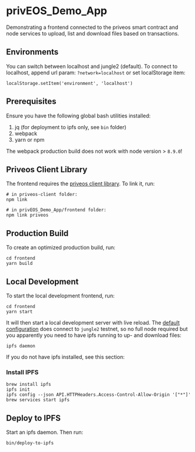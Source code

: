 # privEOS_Demo_App

Demonstrating a frontend connected to the priveos smart contract and node services to upload, list and download files based on transactions.

## Environments

You can switch between localhost and jungle2 (default). To connect to localhost, append url param: `?network=localhost` or set localStorage item:

```
localStorage.setItem('environment', 'localhost')
```

## Prerequisites

Ensure you have the following global bash utilities installed:

1. jq (for deployment to ipfs only, see `bin` folder)
1. webpack
1. yarn or npm

The webpack production build does not work with node version > `8.9.0`!

## Priveos Client Library

The frontend requires the [priveos client library](https://github.com/rawrat/priveos-client). To link it, run:

```
# in priveos-client folder:
npm link

# in privEOS_Demo_App/frontend folder:
npm link priveos
```

## Production Build

To create an optimized production build, run:

```
cd frontend
yarn build
```

## Local Development

To start the local development frontend, run:

```
cd frontend
yarn start
```

It will then start a local development server with live reload. The [default configuration](./frontend/src/config.js) does connect to `jungle2` testnet, so no full node required but you apparently you need to have ipfs running to up- and download files:

```
ipfs daemon
```

If you do not have ipfs installed, see this section:

### Install IPFS

```
brew install ipfs
ipfs init
ipfs config --json API.HTTPHeaders.Access-Control-Allow-Origin '["*"]'
brew services start ipfs
```

## Deploy to IPFS

Start an ipfs daemon. Then run:

```
bin/deploy-to-ipfs
```